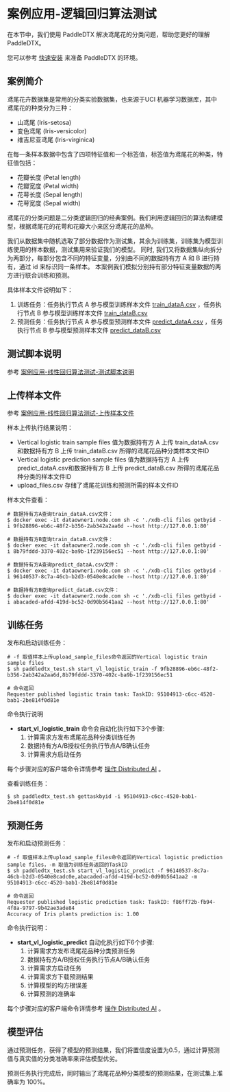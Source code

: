# 案例应用-逻辑回归算法测试

在本节中，我们使用 PaddleDTX 解决鸢尾花的分类问题，帮助您更好的理解 PaddleDTX。

您可以参考 [快速安装](./quickstart.md) 来准备 PaddleDTX 的环境。

## 案例简介

鸢尾花卉数据集是常用的分类实验数据集，也来源于UCI 机器学习数据库，其中鸢尾花的种类分为三种：
* 山鸢尾 (Iris-setosa)
* 变色鸢尾 (Iris-versicolor)
* 维吉尼亚鸢尾 (Iris-virginica)

在每一条样本数据中包含了四项特征值和一个标签值，标签值为鸢尾花的种类，特征值包括：
* 花瓣长度 (Petal length)
* 花瓣宽度 (Petal width)
* 花萼长度 (Sepal length)
* 花萼宽度 (Sepal width)

鸢尾花的分类问题是二分类逻辑回归的经典案例。我们利用逻辑回归的算法构建模型，根据鸢尾花的花萼和花瓣大小来区分鸢尾花的品种。

我们从数据集中随机选取了部分数据作为测试集，其余为训练集，训练集为模型训练使用的样本数据，测试集用来验证我们的模型。
同时, 我们又将数据集纵向拆分为两部分，每部分包含不同的特征变量，分别由不同的数据持有方 A 和 B 进行持有，通过 id 来标识同一条样本。
本案例我们模拟分别持有部分特征变量数据的两方进行联合训练和预测。

具体样本文件说明如下：
1. 训练任务：任务执行节点 A 参与模型训练样本文件 [train_dataA.csv](https://github.com/PaddlePaddle/PaddleDTX/blob/master/dai/mpc/testdata/vl/logic_iris_plants/train_dataA.csv) ，任务执行节点 B 参与模型训练样本文件 [train_dataB.csv](https://github.com/PaddlePaddle/PaddleDTX/blob/master/dai/mpc/testdata/vl/logic_iris_plants/train_dataB.csv)
2. 预测任务：任务执行节点 A 参与模型预测样本文件 [predict_dataA.csv](https://github.com/PaddlePaddle/PaddleDTX/blob/master/dai/mpc/testdata/vl/logic_iris_plants/predict_dataA.csv) ，任务执行节点 B 参与模型预测样本文件 [predict_dataB.csv](https://github.com/PaddlePaddle/PaddleDTX/blob/master/dai/mpc/testdata/vl/logic_iris_plants/predict_dataB.csv)

## 测试脚本说明

参考 [案例应用-线性回归算法测试-测试脚本说明](./linear.md)

## 上传样本文件

参考 [案例应用-线性回归算法测试-上传样本文件](./linear.md)

样本上传执行结果说明：

* Vertical logistic train sample files 值为数据持有方 A 上传 train_dataA.csv 和数据持有方 B 上传 train_dataB.csv 所得的鸢尾花品种分类样本文件ID
* Vertical logistic prediction sample files 值为数据持有方 A 上传predict_dataA.csv和数据持有方 B 上传 predict_dataB.csv 所得的鸢尾花品种分类的样本文件ID
* upload_files.csv 存储了鸢尾花训练和预测所需的样本文件ID

样本文件查看：

```
# 数据持有方A查询train_dataA.csv文件：
$ docker exec -it dataowner1.node.com sh -c './xdb-cli files getbyid -i 9fb28896-eb6c-48f2-b356-2ab342a2aa6d --host http://127.0.0.1:80'

# 数据持有方B查询train_dataB.csv文件：
$ docker exec -it dataowner2.node.com sh -c './xdb-cli files getbyid -i 8b79fddd-3370-402c-ba9b-1f239156ec51 --host http://127.0.0.1:80'

# 数据持有方A查询predict_dataA.csv文件：
$ docker exec -it dataowner1.node.com sh -c './xdb-cli files getbyid -i 96140537-8c7a-46cb-b2d3-0540e8cadc0e --host http://127.0.0.1:80'

# 数据持有方B查询predict_dataB.csv文件：
$ docker exec -it dataowner2.node.com sh -c './xdb-cli files getbyid -i abacaded-afdd-419d-bc52-0d90b5641aa2 --host http://127.0.0.1:80'
```

## 训练任务

发布和启动训练任务：

```
# -f 取值样本上传upload_sample_files命令返回的Vertical logistic train sample files
$ sh paddledtx_test.sh start_vl_logistic_train -f 9fb28896-eb6c-48f2-b356-2ab342a2aa6d,8b79fddd-3370-402c-ba9b-1f239156ec51

# 命令返回
Requester published logistic train task: TaskID: 95104913-c6cc-4520-bab1-2be814f0d81e
```

命令执行说明
* **start_vl_logistic_train** 命令会自动化执行如下3个步骤:
    1. 计算需求方发布鸢尾花品种分类训练任务
    2. 数据持有方A/B授权任务执行节点A/B确认任务
    3. 计算需求方启动任务

每个步骤对应的客户端命令详情参考 [操作 Distributed AI](./client.md) 。

查看训练任务：

```
$ sh paddledtx_test.sh gettaskbyid -i 95104913-c6cc-4520-bab1-2be814f0d81e
```

## 预测任务

发布和启动预测任务：

```
# -f 取值样本上传upload_sample_files命令返回的Vertical logistic prediction sample files，-m 取值为训练任务返回的TaskID
$ sh paddledtx_test.sh start_vl_logistic_predict -f 96140537-8c7a-46cb-b2d3-0540e8cadc0e,abacaded-afdd-419d-bc52-0d90b5641aa2 -m 95104913-c6cc-4520-bab1-2be814f0d81e

# 命令返回
Requester published logistic prediction task: TaskID: f86ff72b-fb94-4f8a-9797-9b42ae3ade84
Accuracy of Iris plants prediction is: 1.00
```

命令执行说明：
* **start_vl_logistic_predict** 自动化执行如下6个步骤:
    1. 计算需求方发布鸢尾花品种分类预测任务
    2. 数据持有方A/B授权任务执行节点A/B确认任务
    3. 计算需求方启动任务
    4. 计算需求方下载预测结果
    5. 计算模型的均方根误差
    6. 计算预测的准确率

每个步骤对应的客户端命令详情参考 [操作 Distributed AI](./client.md) 。

## 模型评估

通过预测任务，获得了模型的预测结果，我们将置信度设置为0.5，通过计算预测值与真实值的分类准确率来评估模型优劣。

预测任务执行完成后，同时输出了鸢尾花品种分类模型的预测结果，在测试集上准确率为 100%。
